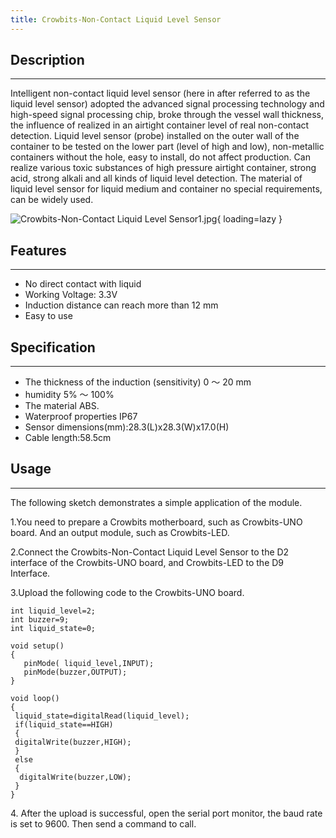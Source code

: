 ```yaml
---
title: Crowbits-Non-Contact Liquid Level Sensor
---
```


## Description
-----------

Intelligent non-contact liquid level sensor (here in after referred to as the liquid level sensor) adopted the advanced signal processing technology and high-speed signal processing chip, broke through the vessel wall thickness, the influence of realized in an airtight container level of real non-contact detection. Liquid level sensor (probe) installed on the outer wall of the container to be tested on the lower part (level of high and low), non-metallic containers without the hole, easy to install, do not affect production. Can realize various toxic substances of high pressure airtight container, strong acid, strong alkali and all kinds of liquid level detection. The material of liquid level sensor for liquid medium and container no special requirements, can be widely used.

![Crowbits-Non-Contact Liquid Level Sensor1.jpg](https://wiki.elecrow.com/images/thumb/1/18/Crowbits-Non-Contact_Liquid_Level_Sensor1.jpg/600px-Crowbits-Non-Contact_Liquid_Level_Sensor1.jpg){ loading=lazy }

## Features
--------

- No direct contact with liquid
- Working Voltage: 3.3V
- Induction distance can reach more than 12 mm
- Easy to use

## Specification
-------------

- The thickness of the induction (sensitivity) 0 ～ 20 mm
- humidity 5% ～ 100%
- The material ABS.
- Waterproof properties IP67
- Sensor dimensions(mm):28.3(L)x28.3(W)x17.0(H)
- Cable length:58.5cm

## Usage
-----

The following sketch demonstrates a simple application of the module.

1.You need to prepare a Crowbits motherboard, such as Crowbits-UNO board. And an output module, such as Crowbits-LED.

2.Connect the Crowbits-Non-Contact Liquid Level Sensor to the D2 interface of the Crowbits-UNO board, and Crowbits-LED to the D9 Interface.


3.Upload the following code to the Crowbits-UNO board.

```
int liquid_level=2;
int buzzer=9;
int liquid_state=0;

void setup()
{
   pinMode( liquid_level,INPUT);
   pinMode(buzzer,OUTPUT);
}

void loop()
{
 liquid_state=digitalRead(liquid_level);
 if(liquid_state==HIGH)
 {
 digitalWrite(buzzer,HIGH);
 }
 else
 {
  digitalWrite(buzzer,LOW);
 }
}
```

4\. After the upload is successful, open the serial port monitor, the baud rate is set to 9600. Then send a command to call.